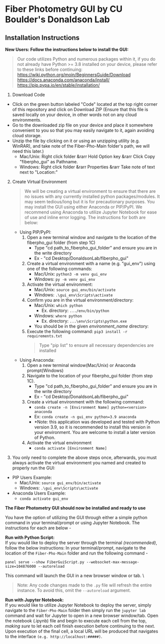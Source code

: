 # Fiber Photometry GUI by CU Boulder's Donaldson Lab

## Installation Instructions

**New Users: Follow the instructions below to install the GUI:**
> Our code utilizes Python and numerous packages within it, if you do not already have Python >= 3.8 installed on your device, please refer to these links before continuing: <br>
https://wiki.python.org/moin/BeginnersGuide/Download \
https://docs.anaconda.com/anaconda/install/ \
https://pip.pypa.io/en/stable/installation/

1. Download Code
- Click on the green button labeled "Code" located at the top right corner of this repository and click on Download ZIP (Ensure that this file is saved locally on your device, in other words not on any cloud environments.
- Go to the downloaded zip file on your device and place it somewhere convenient to you so that you may easily navigate to it, again avoiding cloud storage.
- Unzip the file by clicking on it or using an unzipping utility (e.g. WinRAR), and take note of the Fiber-Pho-Main folder's path, we will need this later.)
    - Mac/Unix: Right click folder &rarr Hold Option key &rarr Click Copy "fiberpho_gui" as Pathname.
    - Windows: Right click folder &rarr Properties &rarr Take note of text next to "Location:"

2. Create Virtual Environment
    > We will be creating a virtual environment to ensure that there are no issues with any currently installed python packages/modules. It may seem tedious/long but it is for precautionary purposes. You may install the GUI using either Anaconda or PIP/PyPI. We recommend using Anaconda to utilize Jupyter Notebook for ease of use and inline error logging. The instructions for both are below:
    - Using PIP/PyPI:
        1. Open a new terminal window and navigate to the location of the fiberpho_gui folder (from step 1C)
            - Type "cd path_to_fiberpho_gui_folder" and ensure you are in the write directory
            - Ex - "cd Desktop/DonaldsonLab/fiberpho_gui"
        2. Create a virtual environment with a name (e.g. "gui_env") using one of the following commands: 
            - Mac/Unix: `python3 -m venv gui_env`
            - Windows: `py -m venv gui_env`
        3. Activate the virtual environment:
            - Mac/Unix: `source gui_env/bin/activate`
            - Windows: `.\gui_env\Scripts\activate`
        4. Confirm you are in the virtual environment/directory:
            - Mac/Unix: `which python`
                - Ex. directory: `.../env/bin/python`
            - Windows: `where python` 
                - Ex. directory: `...\env\Scripts\python.exe`
            - You should be in the given *environment_name* directory: 
        5. Execute the following command: `pip3 install -r requirements.txt`
            > Type "pip list" to ensure all necessary dependencies are installed
    - Using Anaconda:
        1. Open a new terminal window(Mac/Unix) or Anaconda prompt(Windows)
        2. Navigate to the location of your fiberpho_gui folder (from step 1C).
            - Type "cd path_to_fiberpho_gui_folder" and ensure you are in the write directory
            - Ex - "cd Desktop/DonaldsonLab/fiberpho_gui"
        3. Create a virtual environment with the following command:
            - `conda create -n [Environment Name] python=<version> anaconda`
            - Ex: `conda create -n gui_env python=3.9 anaconda`
            - *Note: this application was developed and tested with Python version 3.9, so it is recommended to install this version in your environment. You are welcome to install a later version of Python.
        4. Activate the virtual environment
            - `conda activate [Environment Name]`

3. You only need to complete the above steps once, afterwards, you must always activate the virtual environment you named and created to properly run the GUI:
- PIP Users Example: 
    - Mac/Unix: `source gui_env/bin/activate`
    - Windows: `.\gui_env\Scripts\activate`
- Anaconda Users Example:
    - `conda activate gui_env`

**The Fiber Photometry GUI should now be installed and ready to use**

You have the option of utilizing the GUI through either a simple python command in your terminal/prompt or using Jupyter Notebook. The instructions for each are below -

**Run with Python Script:** \
If you would like to deploy the server through the terminal *(recommended)*, follow the below instructions:
In your terminal/prompt, navigate to the location of the `Fiber-Pho-Main` folder and run the following command -

`panel serve --show FiberGuiScript.py --websocket-max-message-size=104876000 --autoreload`

This command will launch the GUI in a new browser window or tab. \
> Note: Any code changes made to the `.py` file will refresh the entire instance. To avoid this, omit the `--autoreload` argument.

**Run with Jupyter Notebook:** \
If you would like to utilize Jupyter Notebook to deploy the server, simply navigate to the `Fiber-Pho-Main` folder then simply run the `jupyter lab` command and wait for Jupyter to open in a new browser window/tab. Open the notebook (.ipynb) file and begin to execute each cell from the top, *making sure* to let each cell finish execution before continuing to the next. Upon execution of the final cell, a local URL will be produced that navigates to the interface `(e.g. http://localhost:#####)`.
